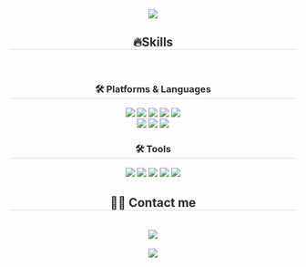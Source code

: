 <div align= "center">
    <img src="https://capsule-render.vercel.app/api?type=waving&color=0:f8afaf,100:85baff&height=290&text=Hwangbo%20Jaeyun&animation=&fontColor=ffffff&fontSize=50" />
</div>

<div align= "center"> 
    <h2 style="border-bottom: 1px solid #d8dee4; color: #282d33;"> 🔥Skills </h2> 
    <br> 
    <div style="margin: 0 auto; text-align: center;" align= "center"> 
        <h3 style="border-bottom: 1px solid #d8dee4; color: #282d33;"> 🛠️ Platforms & Languages </h3> 
        <!-- Languages -->
        <img src="https://img.shields.io/badge/HTML5-E34F26?style=for-the-badge&logo=HTML5&logoColor=white">
        <img src="https://img.shields.io/badge/CSS3-1572B6?style=for-the-badge&logo=CSS3&logoColor=white">
        <img src="https://img.shields.io/badge/Javascript-F7DF1E?style=for-the-badge&logo=Javascript&logoColor=white">
        <img src="https://img.shields.io/badge/Python-3776AB?style=for-the-badge&logo=Python&logoColor=white">
        <img src="https://img.shields.io/badge/MySQL-4479A1?style=for-the-badge&logo=MySQL&logoColor=white">
        <br/>
        <!-- Frameworks -->
        <img src="https://img.shields.io/badge/Bootstrap-7952B3?style=for-the-badge&logo=Bootstrap&logoColor=white">
        <img src="https://img.shields.io/badge/Tensorflow-FF6F00?style=for-the-badge&logo=Tensorflow&logoColor=white">
        <img src="https://img.shields.io/badge/Flask-000000?style=for-the-badge&logo=Flask&logoColor=white">
        <br/>
        <h3 style="border-bottom: 1px solid #d8dee4; color: #282d33;"> 🛠️ Tools </h3> 
        <!-- Tools -->
        <img src="https://img.shields.io/badge/Github-181717?style=for-the-badge&logo=Github&logoColor=white">
        <img src="https://img.shields.io/badge/Notion-000000?style=for-the-badge&logo=Notion&logoColor=white">
        <img src="https://img.shields.io/badge/Vercel-000000?style=for-the-badge&logo=Vercel&logoColor=white">
        <img src="https://img.shields.io/badge/AWS EC2-232F3E?style=for-the-badge&logo=amazonec2&logoColor=white">
        <img src="https://img.shields.io/badge/Google Colab-F9AB00?style=for-the-badge&logo=googlecolab&logoColor=white">
        <br/>
    </div>
</div>

<div align= "center">
    <h2 style="border-bottom: 1px solid #d8dee4; color: #282d33;"> 🧑‍💻 Contact me </h2> 
    <br> 
    <div align= "center"> 
        <a href=mailto:woyun.0p@gmail.com> 
            <img src="https://img.shields.io/badge/woyun.0p@gmail.com-EA4335?style=for-the-badge&logo=Gmail&logoColor=white&link=mailto:woyun.0p@gmail.com"> 
        </a>
    </div>  
    <br> 
    <div align= "center"> 
            <img src="https://hits.seeyoufarm.com/api/count/incr/badge.svg?url=https%3A%2F%2Fgithub.com%2Fsty0133%2F&count_bg=%23000000&title_bg=%23000000&icon=github.svg&icon_color=%23FFFFFF&title=GitHub&edge_flat=false"/>
        </a>
    </div> 
</div>
